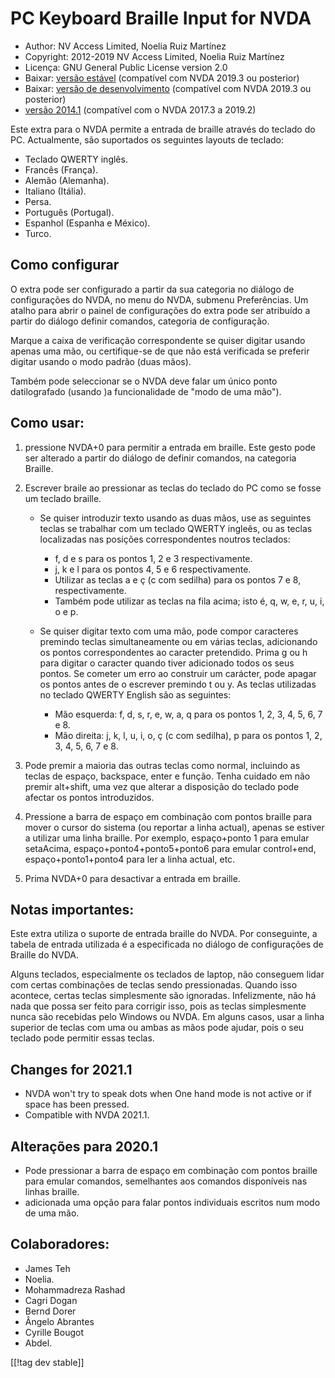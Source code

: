 # PC Keyboard Braille Input for NVDA #

* Author: NV Access Limited, Noelia Ruiz Martínez
* Copyright: 2012-2019 NV Access Limited, Noelia Ruiz Martínez
* Licença: GNU General Public License version 2.0
* Baixar: [versão estável][1] (compatível com NVDA 2019.3 ou posterior)
* Baixar: [versão de desenvolvimento][2] (compatível com NVDA 2019.3 ou
  posterior)
* [versão 2014.1][3] (compatível com o NVDA 2017.3 a 2019.2)

Este extra para o NVDA permite a entrada de braille através do teclado do
PC.  Actualmente, são suportados os seguintes layouts de teclado:

* Teclado QWERTY inglês.
* Francês (França).
* Alemão (Alemanha).
* Italiano (Itália).
* Persa.
* Português (Portugal).
* Espanhol (Espanha e México).
* Turco.

## Como configurar

O extra pode ser configurado a partir da sua categoria no diálogo de
configurações do NVDA, no menu do NVDA, submenu Preferências. Um atalho para
abrir o painel de configurações do extra pode ser atribuído a partir do
diálogo definir comandos, categoria de configuração.

Marque a caixa de verificação correspondente se quiser digitar usando apenas
uma mão, ou certifique-se de que não está verificada se preferir digitar
usando o modo padrão (duas mãos).

Também pode seleccionar se o NVDA deve falar um único ponto datilografado
(usando )a funcionalidade de "modo de uma mão").

## Como usar:

1. pressione NVDA+0 para permitir a entrada em braille. Este gesto pode ser
   alterado a partir do diálogo de definir comandos, na categoria Braille.
2. Escrever braile ao pressionar as teclas do teclado do PC como se fosse um
   teclado braille.

	* Se quiser introduzir texto usando as duas mãos, use as seguintes teclas
	  se trabalhar com um teclado QWERTY ingleês, ou as teclas localizadas nas
	  posições correspondentes noutros teclados:

		* f, d e s para os pontos 1, 2 e 3 respectivamente.
		* j, k e l para os pontos 4, 5 e 6 respectivamente.
		* Utilizar as teclas a e ç (c com sedilha) para os pontos 7 e 8,
		  respectivamente.
		* Também pode utilizar as teclas na fila acima; isto é, q, w, e, r, u, i,
		  o e p.

	* Se quiser digitar texto com uma mão, pode compor caracteres premindo
	  teclas simultaneamente ou em várias teclas, adicionando os pontos
	  correspondentes ao caracter pretendido. Prima g ou h para digitar o
	  caracter quando tiver adicionado todos os seus pontos. Se cometer um erro
	  ao construir um carácter, pode apagar os pontos antes de o escrever
	  premindo t ou y. As teclas utilizadas no teclado QWERTY English são as
	  seguintes:

		* Mão esquerda: f, d, s, r, e, w, a, q para os pontos 1, 2, 3, 4, 5, 6, 7
		  e 8.
		* Mão direita: j, k, l, u, i, o, ç (c com sedilha), p para os pontos 1, 2,
		  3, 4, 5, 6, 7 e 8.

3. Pode premir a maioria das outras teclas como normal, incluindo as teclas
   de espaço, backspace, enter e função. Tenha cuidado em não premir
   alt+shift, uma vez que alterar a disposição do teclado pode afectar os
   pontos introduzidos.
4. Pressione a barra de espaço em combinação com pontos braille para mover o
   cursor do sistema (ou reportar a linha actual), apenas se estiver a
   utilizar uma linha braille. Por exemplo, espaço+ponto 1 para emular
   setaAcima, espaço+ponto4+ponto5+ponto6 para emular control+end,
   espaço+ponto1+ponto4 para ler a linha actual, etc.
5. Prima NVDA+0 para desactivar a entrada em braille.

## Notas importantes:

Este extra utiliza o suporte de entrada braille do NVDA.  Por conseguinte, a
tabela de entrada utilizada é a especificada no diálogo de configurações de
Braille do NVDA.

Alguns teclados, especialmente os teclados de laptop, não conseguem lidar
com certas combinações de teclas sendo pressionadas. Quando isso acontece,
certas teclas simplesmente são ignoradas. Infelizmente, não há nada que
possa ser feito para corrigir isso, pois as teclas simplesmente nunca são
recebidas pelo Windows ou NVDA. Em alguns casos, usar a linha superior de
teclas com uma ou ambas as mãos pode ajudar, pois o seu teclado pode
permitir essas teclas.

## Changes for 2021.1

* NVDA won't try to speak dots when One hand mode is not active or if space
  has been pressed.
* Compatible with NVDA 2021.1.

## Alterações para 2020.1

* Pode pressionar a barra de espaço em combinação com pontos braille para
  emular comandos, semelhantes aos comandos disponíveis nas linhas braille.
* adicionada uma opção para falar pontos individuais escritos num modo de
  uma mão.

## Colaboradores:

* James Teh
* Noelia.
* Mohammadreza Rashad
* Cagri Dogan
* Bernd Dorer
* Ângelo Abrantes
* Cyrille Bougot
* Abdel.


[[!tag dev stable]]

[1]: https://addons.nvda-project.org/files/get.php?file=pckbbrl

[2]: https://addons.nvda-project.org/files/get.php?file=pckbbrl-dev

[3]: https://addons.nvda-project.org/files/get.php?file=pckbbrl-o

